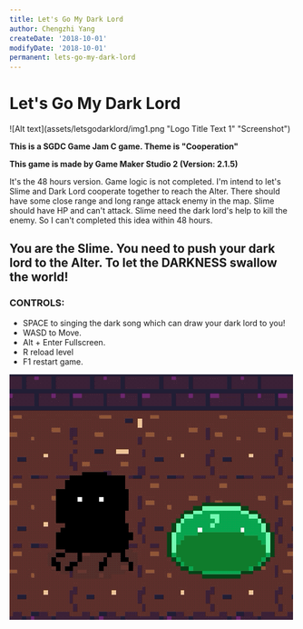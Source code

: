 ```yaml
---
title: Let's Go My Dark Lord
author: Chengzhi Yang
createDate: '2018-10-01'
modifyDate: '2018-10-01'
permanent: lets-go-my-dark-lord
---
```


# Let's Go My Dark Lord

![Alt text](assets/letsgodarklord/img1.png "Logo Title Text 1" "Screenshot")

**This is a SGDC Game Jam C game. Theme is "Cooperation"**

**This game is made by Game Maker Studio 2 (Version: 2.1.5)**

It's the 48 hours version. Game logic is not completed. I'm intend to let's Slime and Dark Lord cooperate together to reach the Alter. There should have some close range and long range attack enemy in the map.  Slime should have HP and can't attack. Slime need the dark lord's help to kill the enemy. So I can't completed this idea within 48 hours.

## You are the Slime. You need to push your dark lord to the Alter. To let the DARKNESS swallow the world!

### CONTROLS:

* SPACE to singing the dark song which can draw your dark lord to you!
* WASD to Move.
* Alt + Enter  Fullscreen.
* R reload level
* F1 restart game.

![gif](assets/letsgodarklord/img2.gif)
